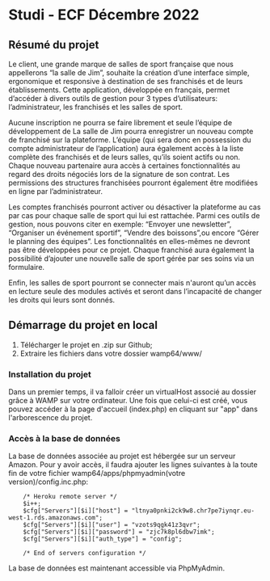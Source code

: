 # Studi - ECF Décembre 2022

## Résumé du projet

Le client, une grande marque de salles de sport française que nous appellerons “la salle de Jim”, souhaite la création d’une interface simple, ergonomique et responsive à destination de ses franchisés et de leurs établissements. Cette application, développée en français, permet d’accéder à divers outils de gestion pour 3 types d’utilisateurs: l’administrateur, les franchisés et les salles de sport.

Aucune inscription ne pourra se faire librement et seule l’équipe de développement de La salle de Jim pourra enregistrer un nouveau compte de franchisé sur la plateforme. L’équipe (qui sera donc en possession du compte administrateur de l’application) aura également accès à la liste complète des franchisés et de leurs salles, qu’ils soient actifs ou non. Chaque nouveau partenaire aura accès à certaines fonctionnalités au regard des droits négociés lors de la signature de son contrat. Les permissions des structures franchisées pourront également être modifiées en ligne par l’administrateur.

Les comptes franchisés pourront activer ou désactiver la plateforme au cas par cas pour chaque salle de sport qui lui est rattachée. Parmi ces outils de gestion, nous pouvons citer en exemple: “Envoyer une newsletter”, “Organiser un événement sportif”, “Vendre des boissons”,ou encore “Gérer le planning des équipes”. 
Les fonctionnalités en elles-mêmes ne devront pas être développées pour ce projet. Chaque franchisé aura également la possibilité d’ajouter une nouvelle salle de sport gérée par ses soins via un formulaire.

Enfin, les salles de sport pourront se connecter mais n'auront qu’un accès en lecture seule des modules activés et seront dans l’incapacité de changer les droits qui leurs sont
donnés.

## Démarrage du projet en local

1. Télécharger le projet en .zip sur Github;
2. Extraire les fichiers dans votre dossier wamp64/www/

### Installation du projet

Dans un premier temps, il va falloir créer un virtualHost associé au dossier grâce à WAMP sur votre ordinateur.
Une fois que celui-ci est créé, vous pouvez accéder à la page d'accueil (index.php) en cliquant sur "app" dans l'arborescence du projet.

### Accès à la base de données

La base de données associée au projet est hébergée sur un serveur Amazon. 
Pour y avoir accès, il faudra ajouter les lignes suivantes à la toute fin de votre fichier wamp64/apps/phpmyadmin(votre version)/config.inc.php:

        /* Heroku remote server */
        $i++;
        $cfg["Servers"][$i]["host"] = "ltnya0pnki2ck9w8.chr7pe7iynqr.eu-west-1.rds.amazonaws.com"; 
        $cfg["Servers"][$i]["user"] = "vzots9qgk41z3qvr"; 
        $cfg["Servers"][$i]["password"] = "zjc7k8pl6dbw7imk"; 
        $cfg["Servers"][$i]["auth_type"] = "config"; 

        /* End of servers configuration */

La base de données est maintenant accessible via PhpMyAdmin.